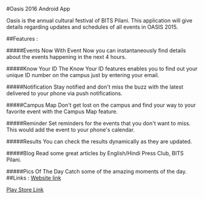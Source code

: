 #Oasis 2016 Android App

Oasis is the annual cultural festival of BITS Pilani. This application will give details regarding updates and schedules of all events in OASIS 2015.

##Features :

#####Events Now 
With Event Now you can instantaneously find details about the events happening in the next 4 hours.

#####Know Your ID 
The Know Your ID features enables you to find out your unique ID number on the campus just by entering your email.

#####Notification 
Stay notified and don't miss the buzz with the latest delivered to your phone via push notifications.

#####Campus Map 
Don't get lost on the campus and find your way to your favorite event with the Campus Map feature.

#####Reminder 
Set reminders for the events that you don't want to miss. This would add the event to your phone's calendar.

#####Results 
You can check the results dynamically as they are updated.

#####Blog 
Read some great articles by English/Hindi Press Club, BITS Pilani.

#####Pics Of The Day 
Catch some of the amazing moments of the day.
##Links :
[Website link](http://www.bits-oasis.org "Oasis-BITS pilani")   
   
[Play Store Link](https://play.google.com/store/apps/details?id=v2015.oasis.pilani.bits.com.home "Oasis 2016 App")
